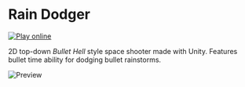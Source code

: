 # Rain Dodger
[![Play online](https://img.shields.io/badge/WebGL-Click%20To%20Play!-brightgreen?style=for-the-badge&logo=unity)](https://rogue-elephant-games.github.io/RainDodger/)

2D top-down _Bullet Hell_ style space shooter made with Unity. Features bullet time ability for dodging bullet rainstorms.

![Preview](preview.gif)